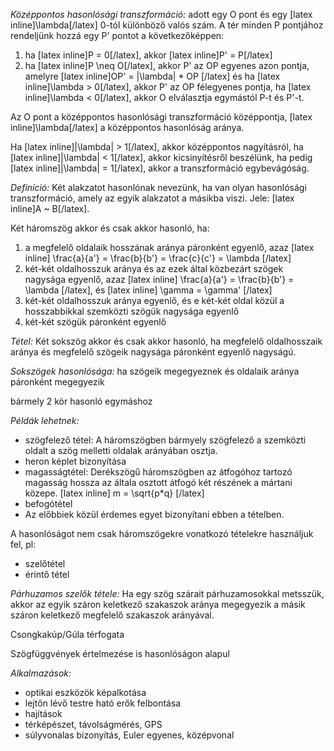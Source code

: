 *Középpontos hasonlósági transzformáció:* adott egy O pont és egy [latex inline]\lambda[/latex] 0-tól különböző valós szám. A tér minden P pontjához rendeljünk hozzá egy P' pontot a következőképpen:

1. ha [latex inline]P = 0[/latex], akkor [latex inline]P' = P[/latex]
2. ha [latex inline]P \neq O[/latex], akkor P' az OP egyenes azon pontja, amelyre [latex inline]OP' = |\lambda| * OP [/latex] és ha [latex inline]\lambda > 0[/latex], akkor P' az OP félegyenes pontja, ha [latex inline]\lambda < 0[/latex], akkor O elválasztja egymástól P-t és P'-t.

Az O pont a középpontos hasonlósági transzformáció középpontja, [latex inline]\lambda[/latex] a középpontos hasonlóság aránya.

Ha [latex inline]|\lambda| > 1[/latex], akkor középpontos nagyításról, ha [latex inline]|\lambda| < 1[/latex], akkor kicsinyítésről beszélünk, ha pedig [latex inline]|\lambda| = 1[/latex], akkor a transzformáció egybevágóság.

*Definíció:* Két alakzatot hasonlónak nevezünk, ha van olyan hasonlósági transzformáció, amely az egyik alakzatot a másikba viszi. Jele: [latex inline]A ~ B[/latex].

Két háromszög akkor és csak akkor hasonló, ha:

1. a megfelelő oldalaik hosszának aránya páronként egyenlő, azaz [latex inline] \frac{a}{a'} = \frac{b}{b'} = \frac{c}{c'} = \lambda [/latex]
2. két-két oldalhosszuk aránya és az ezek által közbezárt szögek nagysága egyenlő, azaz [latex inline] \frac{a}{a'} = \frac{b}{b'} = \lambda [/latex], és [latex inline] \gamma = \gamma' [/latex]
3. két-két oldalhosszuk aránya egyenlő, és e két-két oldal közül a hosszabbikkal szemközti szögük nagysága egyenlő
4. két-két szögük páronként egyenlő

*Tétel:* Két sokszög akkor és csak akkor hasonló, ha megfelelő oldalhosszaik aránya és megfelelő szögeik nagysága páronként egyenlő nagyságú.

*Sokszögek hasonlósága:*
ha szögeik megegyeznek és oldalaik aránya páronként megegyezik

bármely 2 kör hasonló egymáshoz

*Példák lehetnek:*

 - szögfelező tétel: A háromszögben bármyely szögfelező a szemközti oldalt a szög melletti oldalak arányában osztja.
 - heron képlet bizonyítása
 - magasságtétel: Derékszögű háromszögben az átfogóhoz tartozó magasság hossza az általa osztott átfogó két részének a mártani közepe. [latex inline] m = \sqrt{p*q} [/latex]
 - befogótétel
 - Az előbbiek közül érdemes egyet bizonyítani ebben a tételben.

A hasonlóságot nem csak háromszögekre vonatkozó tételekre használjuk fel, pl:
 - szelőtétel
 - érintő tétel

*Párhuzamos szelők tétele:* Ha egy szög szárait párhuzamosokkal metsszük, akkor az egyik száron keletkező szakaszok aránya megegyezik a másik száron keletkező megfelelő szakaszok arányával.

Csongkakúp/Gúla térfogata

Szögfüggvények értelmezése is hasonlóságon alapul

*Alkalmazások:*
 - optikai eszközök képalkotása
 - lejtőn lévő testre ható erők felbontása
 - hajítások
 - térképészet, távolságmérés, GPS
 - súlyvonalas bizonyítás, Euler egyenes, középvonal

